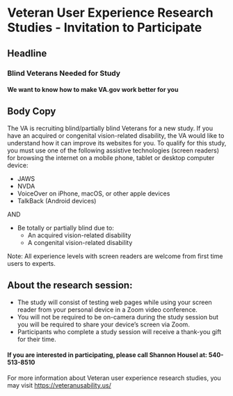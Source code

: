 # Veteran User Experience Research Studies - Invitation to Participate 

## Headline

### Blind Veterans Needed for Study
#### We want to know how to make VA.gov work better for you


## Body Copy

The VA is recruiting blind/partially blind Veterans for a new study. If you have an acquired or congenital vision-related disability, the VA would like to understand how it can improve its websites for you. To qualify for this study, you must use one of the following assistive technologies (screen readers) for browsing the internet on a mobile phone, tablet or desktop computer device:

 - JAWS
 - NVDA
 - VoiceOver on iPhone, macOS, or other apple devices
 - TalkBack (Android devices)

AND

- Be totally or partially blind due to:
   - An acquired vision-related disability
   - A congenital vision-related disability

Note: All experience levels with screen readers are welcome from first time users to experts.

## About the research session:

- The study will consist of testing web pages while using your screen reader from your personal device in a Zoom video conference.
- You will not be required to be on-camera during the study session but you will be required to share your device’s screen via Zoom.  
- Participants who complete a study session will receive a thank-you gift for their time. 

#### If you are interested in participating, please call Shannon Housel at: 540-513-8510

For more information about Veteran user experience research studies, you may visit https://veteranusability.us/

